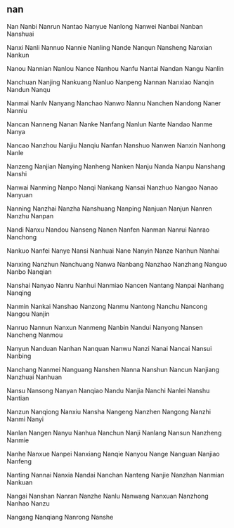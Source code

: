 nan
---

Nan Nanbi Nanrun Nantao Nanyue Nanlong Nanwei Nanbai Nanban Nanshuai

Nanxi Nanli Nannuo Nannie Nanling Nande Nanqun Nansheng Nanxian Nankun

Nanou Nannian Nanlou Nance Nanhou Nanfu Nantai Nandan Nangu Nanlin

Nanchuan Nanjing Nankuang Nanluo Nanpeng Nannan Nanxiao Nanqin Nandun Nanqu

Nanmai Nanlv Nanyang Nanchao Nanwo Nannu Nanchen Nandong Naner Nanniu

Nancan Nanneng Nanan Nanke Nanfang Nanlun Nante Nandao Nanme Nanya

Nancao Nanzhou Nanjiu Nanqiu Nanfan Nanshuo Nanwen Nanxin Nanhong Nanle

Nanzeng Nanjian Nanying Nanheng Nanken Nanju Nanda Nanpu Nanshang Nanshi

Nanwai Nanming Nanpo Nanqi Nankang Nansai Nanzhuo Nangao Nanao Nanyuan

Nanning Nanzhai Nanzha Nanshuang Nanping Nanjuan Nanjun Nanren Nanzhu Nanpan

Nandi Nanxu Nandou Nanseng Nanen Nanfen Nanman Nanrui Nanrao Nanchong

Nankuo Nanfei Nanye Nansi Nanhuai Nane Nanyin Nanze Nanhun Nanhai

Nanxing Nanzhun Nanchuang Nanwa Nanbang Nanzhao Nanzhang Nanguo Nanbo   Nanqian

Nanshai Nanyao Nanru Nanhui Nanmiao Nancen Nantang Nanpai Nanhang Nanqing

Nanmin Nankai Nanshao Nanzong Nanmu Nantong Nanchu Nancong Nangou Nanjin

Nanruo Nannun Nanxun Nanmeng Nanbin Nandui Nanyong Nansen Nancheng Nanmou

Nanyun Nanduan Nanhan Nanquan Nanwu Nanzi Nanai Nancai Nansui Nanbing

Nanchang Nanmei Nanguang Nanshen Nanna Nanshun Nancun Nanjiang Nanzhuai Nanhuan

Nansu Nansong Nanyan Nanqiao Nandu Nanjia Nanchi Nanlei Nanshu Nantian

Nanzun Nanqiong Nanxiu Nansha Nangeng Nanzhen Nangong Nanzhi Nanmi Nanyi

Nanlan Nangen Nanyu Nanhua Nanchun Nanji Nanlang Nansun Nanzheng Nanmie

Nanhe Nanxue Nanpei Nanxiang Nanqie Nanyou Nange Nanguan Nanjiao Nanfeng

Nanting Nannai Nanxia Nandai Nanchan Nanteng Nanjie Nanzhan Nanmian Nankuan

Nangai Nanshan Nanran Nanzhe Nanlu Nanwang Nanxuan Nanzhong Nanhao Nanzu

Nangang Nanqiang Nanrong Nanshe 